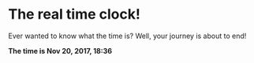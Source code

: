 # The real time clock!

Ever wanted to know what the time is? Well, your journey is about to end!

**The time is Nov 20, 2017, 18:36**